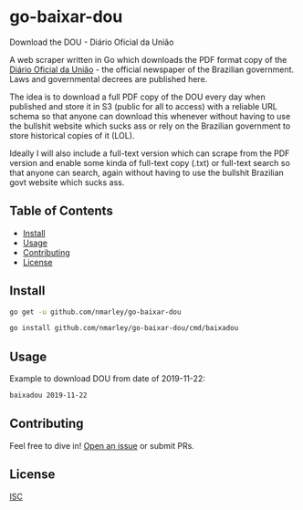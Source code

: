 # go-baixar-dou

Download the DOU - Diário Oficial da União

A web scraper written in Go which downloads the PDF format copy of the [Diário Oficial da União][pt-wikipedia-url] - the official newspaper of the Brazilian government. Laws and governmental decrees are published here.

The idea is to download a full PDF copy of the DOU every day when published and store it in S3 (public for all to access) with a reliable URL schema so that anyone can download this whenever without having to use the bullshit website which sucks ass or rely on the Brazilian government to store historical copies of it (LOL).

Ideally I will also include a full-text version which can scrape from the PDF version and enable some kinda of full-text copy (.txt) or full-text search so that anyone can search, again without having to use the bullshit Brazilian govt website which sucks ass.

## Table of Contents
- [Install](#install)
- [Usage](#usage)
- [Contributing](#contributing)
- [License](#license)

## Install

```sh
go get -u github.com/nmarley/go-baixar-dou

go install github.com/nmarley/go-baixar-dou/cmd/baixadou
```

## Usage

Example to download DOU from date of 2019-11-22:

```sh
baixadou 2019-11-22
```

## Contributing

Feel free to dive in! [Open an issue](https://github.com/nmarley/go-baixar-dou/issues/new) or submit PRs.

## License

[ISC](LICENSE)

[pt-wikipedia-url]: https://pt.wikipedia.org/w/index.php?title=Di%C3%A1rio_Oficial_da_Uni%C3%A3o&oldid=56613715
